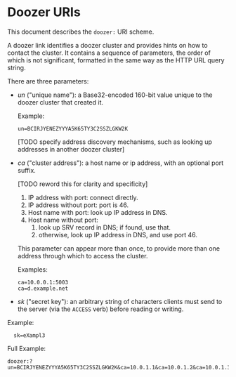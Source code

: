 # Doozer URIs

This document describes the `doozer:` URI scheme.

A doozer link identifies a doozer cluster and provides
hints on how to contact the cluster. It contains a
sequence of parameters, the order of which is not
significant, formatted in the same way as the HTTP URL
query string.

There are three parameters:

 * *un* ("unique name"): a Base32-encoded 160-bit value
   unique to the doozer cluster that created it.

   Example:

       un=BCIRJYENEZYYYA5K65TY3C2SSZLGKW2K

   [TODO specify address discovery mechanisms, such as
   looking up addresses in another doozer cluster]

 * *ca* ("cluster address"): a host name or ip address,
   with an optional port suffix.

   [TODO reword this for clarity and specificity]

   1. IP address with port: connect directly.
   2. IP address without port: port is 46.
   3. Host name with port: look up IP address in DNS.
   4. Host name without port:
      1. look up SRV record in DNS; if found, use that.
      2. otherwise, look up IP address in DNS, and use
         port 46.

   This parameter can appear more than once, to provide
   more than one address through which to access the
   cluster.

   Examples:

       ca=10.0.0.1:5003
       ca=d.example.net

  * *sk* ("secret key"): an arbitrary string of characters clients must send to
    the server (via the `ACCESS` verb) before reading or writing.

  Example:

      sk=eXampl3

Full Example:

    doozer:?un=BCIRJYENEZYYYA5K65TY3C2SSZLGKW2K&ca=10.0.1.1&ca=10.0.1.2&ca=10.0.1.3
